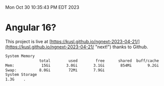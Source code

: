 Mon Oct 30 10:35:43 PM EDT 2023

# Angular 16?


This project is live at [https://kusl.github.io/ngnext-2023-04-21/](https://kusl.github.io/ngnext-2023-04-21/ "next!") thanks to Github.

```bash
System Memory
               total        used        free      shared  buff/cache   available
Mem:            15Gi       3.0Gi       3.1Gi       854Mi       9.2Gi        11Gi
Swap:          8.0Gi        72Mi       7.9Gi
System Storage
1.3G	.

